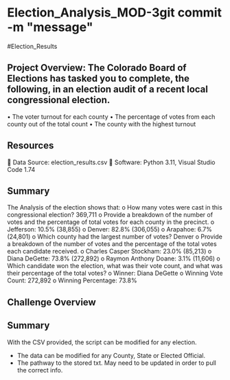 # Election_Analysis_MOD-3git commit -m "message"

#Election_Results

## Project Overview: The Colorado Board of Elections has tasked you to complete, the following, in an election audit of a recent local congressional election.
•	The voter turnout for each county
•	The percentage of votes from each county out of the total count
•	The county with the highest turnout

## Resources
	Data Source: election_results.csv
	Software: Python 3.11, Visual Studio Code 1.74


## Summary
The Analysis of the election shows that:
o	How many votes were cast in this congressional election? 369,711
o	Provide a breakdown of the number of votes and the percentage of total votes for each county in the precinct. 
o	Jefferson: 10.5% (38,855)
o	Denver: 82.8% (306,055)
o	Arapahoe: 6.7% (24,801)
o	Which county had the largest number of votes? Denver 
o	Provide a breakdown of the number of votes and the percentage of the total votes each candidate received. 
o	Charles Casper Stockham: 23.0% (85,213)
o	Diana DeGette: 73.8% (272,892)
o	Raymon Anthony Doane: 3.1% (11,606)
o	Which candidate won the election, what was their vote count, and what was their percentage of the total votes?
o	Winner: Diana DeGette
o	Winning Vote Count: 272,892
o	Winning Percentage: 73.8%

## Challenge Overview 

## Summary 
With the CSV provided, the script can be modified for any election. 
-	The data can be modified for any County, State or Elected Official.
-	The pathway to the stored txt. May need to be updated in order to pull the correct info. 
